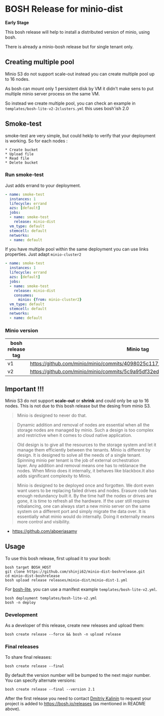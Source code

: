 # BOSH Release for minio-dist
**Early Stage**

This bosh release will help to install a distributed version of minio, using bosh.

There is already a minio-bosh release but for single tenant only.

## Creating multiple pool

Minio S3 do not support scale-out instead you can create multiple pool up to 16 nodes.

As bosh can mount only 1 persistent disk by VM it didn't make sens to put multiple minio server process on the same VM.

So instead we create multiple pool, you can check an example in 
`templates/bosh-lite-v2-2clusters.yml` this uses bosh'ish 2.0


## Smoke-test

smoke-test are very simple, but could heklp to verify that your deployment is working. So for each nodes :

    * Create bucket
    * Upload file
    * Read file
    * Delete bucket 

### Run smoke-test
Just adds errand to your deployment.

```yaml
- name: smoke-test
  instances: 1
  lifecycle: errand
  azs: [default]
  jobs:
  - name: smoke-test
    release: minio-dist
  vm_type: default
  stemcell: default
  networks:
  - name: default
```

If you have multiple pool within the same deployment you can use links properties. Just adapt `minio-cluster2`

```yaml
- name: smoke-test
  instances: 1
  lifecycle: errand
  azs: [default]
  jobs:
  - name: smoke-test
    release: minio-dist
    consumes:
      minio: {from: minio-cluster2}
  vm_type: default
  stemcell: default
  networks:
  - name: default
```


### Minio version
| bosh release tag | Minio tag |
| ----------| -------- |
|v1|https://github.com/minio/minio/commits/4098025c117225d0aa5092cb5146ce3cbf97b444|
|v2|https://github.com/minio/minio/commits/5c9a95df32ed63e0358914a97025d7417ac7e313|


## Important !!!

Minio S3 do not support **scale-out**  or **shrink** and could only be up to 16 nodes.
This is not due to this bosh release but the desing from minio S3.


 > Minio is designed to never do that.
 
 > Dynamic addition and removal of nodes are essential when all the storage nodes are managed by minio. 
 > Such a design is too complex and restrictive when it comes to cloud native application. 
 
 > Old design is to give all the resources to the storage system and let it manage them efficiently between the tenants. 
 > Minio is different by design. 
 > It is designed to solve all the needs of a single tenant. Spinning minio per tenant is the job of external orchestration  
 > layer. Any addition and removal means one has to reblanace the nodes.  When Minio does it internally, it behaves like blackbox.It also adds significant complexity to Minio. 
 
> Minio is designed to be deployed once and forgotten. We dont even want users to be replacing failed drives and nodes. Erasure code has enough redundancy built it. By the time half the nodes or drives are gone, it is time to refresh all the hardware. If the user still requires rebalancing, one can always start a new minio server on the same system on a different port and simply migrate the data over. It is essentially what minio would do internally. Doing it externally means more control and visibility.

- https://github.com/abperiasamy


## Usage

To use this bosh release, first upload it to your bosh:

```
bosh target BOSH_HOST
git clone https://github.com/shinji62/minio-dist-boshrelease.git
cd minio-dist-boshrelease
bosh upload release releases/minio-dist/minio-dist-1.yml
```

For [bosh-lite](https://github.com/cloudfoundry/bosh-lite), you can use a manifest example `templates/bosh-lite-v2.yml`.
```
bosh deployment templates/bosh-lite-v2.yml
bosh -n deploy
```


### Development

As a developer of this release, create new releases and upload them:

```
bosh create release --force && bosh -n upload release
```

### Final releases

To share final releases:

```
bosh create release --final
```

By default the version number will be bumped to the next major number. You can specify alternate versions:


```
bosh create release --final --version 2.1
```

After the first release you need to contact [Dmitriy Kalinin](mailto://dkalinin@pivotal.io) to request your project is added to https://bosh.io/releases (as mentioned in README above).
